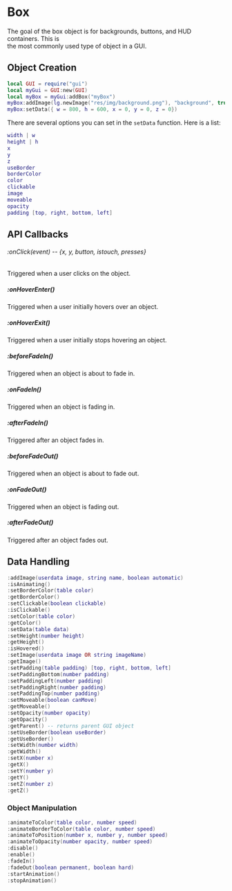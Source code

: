 # Box
The goal of the box object is for backgrounds, buttons, and HUD containers. This is<br>
the most commonly used type of object in a GUI.
## Object Creation
```lua
local GUI = require("gui")
local myGui = GUI:new(GUI)
local myBox = myGui:addBox("myBox")
myBox:addImage(lg.newImage("res/img/background.png"), "background", true)
myBox:setData({ w = 800, h = 600, x = 0, y = 0, z = 0})
```
There are several options you can set in the `setData` function. Here is a list:
```lua
width | w
height | h
x
y
z
useBorder
borderColor
color
clickable
image
moveable
opacity
padding [top, right, bottom, left]
```
## API Callbacks
###### :onClick(event) -- {x, y, button, istouch, presses}
Triggered when a user clicks on the object.
##### :onHoverEnter()
Triggered when a user initially hovers over an object.
##### :onHoverExit()
Triggered when a user initially stops hovering an object.
##### :beforeFadeIn()
Triggered when an object is about to fade in.
##### :onFadeIn()
Triggered when an object is fading in.
##### :afterFadeIn()
Triggered after an object fades in.
##### :beforeFadeOut()
Triggered when an object is about to fade out.
##### :onFadeOut()
Triggered when an object is fading out.
##### :afterFadeOut()
Triggered after an object fades out.
## Data Handling
```lua
:addImage(userdata image, string name, boolean automatic)
:isAnimating()
:setBorderColor(table color)
:getBorderColor()
:setClickable(boolean clickable)
:isClickable()
:setColor(table color)
:getColor()
:setData(table data)
:setHeight(number height)
:getHeight()
:isHovered()
:setImage(userdata image OR string imageName)
:getImage()
:setPadding(table padding) [top, right, bottom, left]
:setPaddingBottom(number padding)
:setPaddingLeft(number padding)
:setPaddingRight(number padding)
:setPaddingTop(number padding)
:setMoveable(boolean canMove)
:getMoveable()
:setOpacity(number opacity)
:getOpacity()
:getParent() -- returns parent GUI object
:setUseBorder(boolean useBorder)
:getUseBorder()
:setWidth(number width)
:getWidth()
:setX(number x)
:getX()
:setY(number y)
:getY()
:setZ(number z)
:getZ()
```
### Object Manipulation
```lua
:animateToColor(table color, number speed)
:animateBorderToColor(table color, number speed)
:animateToPosition(number x, number y, number speed)
:animateToOpacity(number opacity, number speed)
:disable()
:enable()
:fadeIn()
:fadeOut(boolean permanent, boolean hard)
:startAnimation()
:stopAnimation()
```